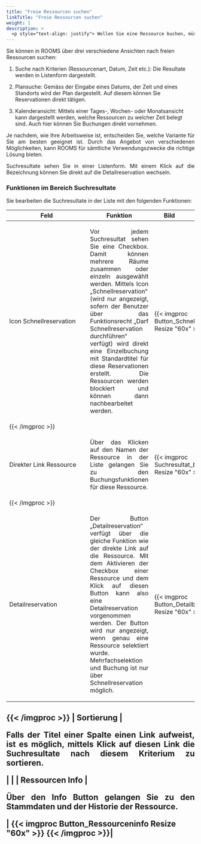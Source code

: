 ```yaml
---
title: "Freie Ressourcen suchen"
linkTitle: "Freie Ressourcen suchen"
weight: 1
description: >
  <p style="text-align: justify"> Wollen Sie eine Ressource buchen, müssen Sie zuerst in Erfahrung bringen, ob diese Ressource zur Verfügung steht und frei ist. Im Kapitel <i>Freie Ressourcen suchen</i> erfahren Sie, mit welchen Methoden Sie suchen können. </p>
---
```

Sie können in ROOMS über drei verschiedene Ansichten nach freien Ressourcen suchen:

1. Suche nach Kriterien (Ressourcenart, Datum, Zeit  etc.): Die Resultate werden in Listenform dargestellt.

2. Plansuche: Gemäss der Eingabe eines Datums, der Zeit und eines Standorts wird der Plan dargestellt. Auf diesem können Sie Reservationen direkt tätigen.

3. Kalenderansicht: Mittels einer Tages-, Wochen- oder Monatsansicht kann dargestellt werden, welche Ressourcen zu welcher Zeit belegt sind. Auch hier können Sie Buchungen direkt vornehmen.

<p style="text-align: justify">
Je nachdem, wie Ihre Arbeitsweise ist, entscheiden Sie, welche Variante für Sie am besten geeignet ist. Durch das Angebot von verschiedenen Möglichkeiten, kann ROOMS für sämtliche Verwendungszwecke die richtige Lösung bieten. </p>

<p style="text-align: justify">
Suchresultate sehen Sie in einer Listenform. Mit einem Klick auf die Bezeichnung können Sie direkt auf die Detailreservation wechseln. </p>

### Funktionen im Bereich Suchresultate

Sie bearbeiten die Suchresultate in der Liste mit den folgenden Funktionen: 

| <div style="width:200px">Feld</div>| Funktion| <div style="width:80px">Bild</div>|
| ------------- |-------------  | -------------|
| Icon Schnellreservation         | <p style="text-align: justify">Vor jedem Suchresultat sehen Sie eine Checkbox. Damit können mehrere Räume zusammen oder einzeln ausgewählt werden. Mittels Icon „Schnellreservation“ (wird nur angezeigt, sofern der Benutzer über das Funktionsrecht „Darf Schnellreservation durchführen“ verfügt) wird direkt eine Einzelbuchung mit Standardtitel für diese Reservationen erstellt. Die Ressourcen werden blockiert und können dann nachbearbeitet werden. </p> | {{< imgproc Button_Schnellreservation Resize "60x" >}}
{{< /imgproc >}} |
| Direkter Link Ressource | <p style="text-align: justify"> Über das Klicken auf den Namen der Ressource in der Liste gelangen Sie zu den Buchungsfunktionen für diese Ressource. </p>|{{< imgproc Suchresultat_bearbeiten Resize "60x" >}}
{{< /imgproc >}}|
| Detailreservation  | <p style="text-align: justify"> Der Button „Detailreservation“ verfügt über die gleiche Funktion wie der direkte Link auf die Ressource. Mit dem Aktivieren der Checkbox einer Ressource und dem Klick auf diesen Button kann also eine Detailreservation vorgenommen werden. Der Button wird nur angezeigt, wenn genau eine Ressource selektiert wurde. Mehrfachselektion und Buchung ist nur über Schnellreservation möglich. </p>| {{< imgproc Button_Detailbuchung Resize "60x" >}}
{{< /imgproc >}}
| Sortierung  | <p style="text-align: justify"> Falls der Titel einer Spalte einen Link aufweist, ist es möglich, mittels Klick auf diesen Link die Suchresultate nach diesem Kriterium zu sortieren. </p> | |
| Ressourcen Info  | <p style="text-align: justify"> Über den Info Button gelangen Sie zu den Stammdaten und der Historie der Ressource. </p>| {{< imgproc Button_Ressourceninfo Resize "60x" >}}
{{< /imgproc >}}|
---
